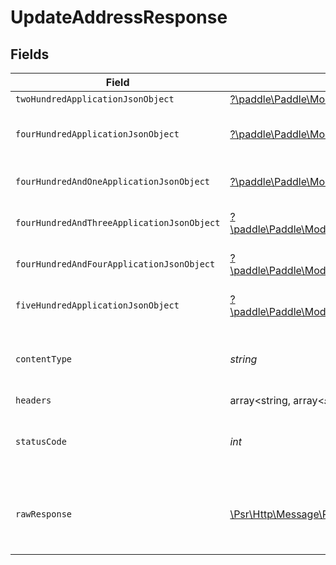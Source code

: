 # UpdateAddressResponse


## Fields

| Field                                                                                                                                                       | Type                                                                                                                                                        | Required                                                                                                                                                    | Description                                                                                                                                                 |
| ----------------------------------------------------------------------------------------------------------------------------------------------------------- | ----------------------------------------------------------------------------------------------------------------------------------------------------------- | ----------------------------------------------------------------------------------------------------------------------------------------------------------- | ----------------------------------------------------------------------------------------------------------------------------------------------------------- |
| `twoHundredApplicationJsonObject`                                                                                                                           | [?\paddle\Paddle\Models\Operations\UpdateAddressResponseBody](../../models/operations/UpdateAddressResponseBody.md)                                         | :heavy_minus_sign:                                                                                                                                          | OK                                                                                                                                                          |
| `fourHundredApplicationJsonObject`                                                                                                                          | [?\paddle\Paddle\Models\Operations\UpdateAddressAddressesResponseBody](../../models/operations/UpdateAddressAddressesResponseBody.md)                       | :heavy_minus_sign:                                                                                                                                          | Error response for validation                                                                                                                               |
| `fourHundredAndOneApplicationJsonObject`                                                                                                                    | [?\paddle\Paddle\Models\Operations\UpdateAddressAddressesResponseResponseBody](../../models/operations/UpdateAddressAddressesResponseResponseBody.md)       | :heavy_minus_sign:                                                                                                                                          | General error response                                                                                                                                      |
| `fourHundredAndThreeApplicationJsonObject`                                                                                                                  | [?\paddle\Paddle\Models\Operations\UpdateAddressAddressesResponse403ResponseBody](../../models/operations/UpdateAddressAddressesResponse403ResponseBody.md) | :heavy_minus_sign:                                                                                                                                          | General error response                                                                                                                                      |
| `fourHundredAndFourApplicationJsonObject`                                                                                                                   | [?\paddle\Paddle\Models\Operations\UpdateAddressAddressesResponse404ResponseBody](../../models/operations/UpdateAddressAddressesResponse404ResponseBody.md) | :heavy_minus_sign:                                                                                                                                          | General error response                                                                                                                                      |
| `fiveHundredApplicationJsonObject`                                                                                                                          | [?\paddle\Paddle\Models\Operations\UpdateAddressAddressesResponse500ResponseBody](../../models/operations/UpdateAddressAddressesResponse500ResponseBody.md) | :heavy_minus_sign:                                                                                                                                          | General error response                                                                                                                                      |
| `contentType`                                                                                                                                               | *string*                                                                                                                                                    | :heavy_check_mark:                                                                                                                                          | HTTP response content type for this operation                                                                                                               |
| `headers`                                                                                                                                                   | array<string, array<*string*>>                                                                                                                              | :heavy_minus_sign:                                                                                                                                          | N/A                                                                                                                                                         |
| `statusCode`                                                                                                                                                | *int*                                                                                                                                                       | :heavy_check_mark:                                                                                                                                          | HTTP response status code for this operation                                                                                                                |
| `rawResponse`                                                                                                                                               | [\Psr\Http\Message\ResponseInterface](https://www.php-fig.org/psr/psr-7/#33-psrhttpmessageresponseinterface)                                                | :heavy_minus_sign:                                                                                                                                          | Raw HTTP response; suitable for custom response parsing                                                                                                     |